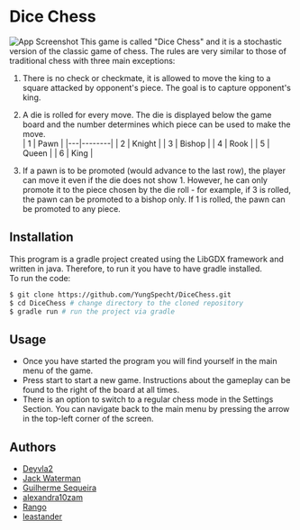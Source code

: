 
# Dice Chess
![App Screenshot](https://i.imgur.com/9WL7IEy.png)
This game is called "Dice Chess" and it is a stochastic version of the classic game of chess.
The rules are very similar to those of traditional chess with three main exceptions:  

1. There is no check or checkmate, it is allowed to move the king to a square attacked by opponent's piece. The goal is to capture opponent's king.
2. A die is rolled for every move. The die is displayed below the game board and the number determines which piece can be used to make the move.  
| 1 | Pawn   |
|---|--------|
| 2 | Knight |
| 3 | Bishop |
| 4 | Rook   |
| 5 | Queen  |
| 6 | King   |
  
3. If a pawn is to be promoted (would advance to the last row), the player can move it even if the die does not show 1. However, he can only promote it to the piece chosen by the die roll - for example, if 3 is rolled, the pawn can be promoted to a bishop only. If 1 is rolled, the pawn can be promoted to any piece.  
  
  
    







## Installation
This program is a gradle project created using the LibGDX framework and written in java. Therefore, to run it you have to have gradle installed.  
To run the code:  
``` bash
$ git clone https://github.com/YungSpecht/DiceChess.git
$ cd DiceChess # change directory to the cloned repository
$ gradle run # run the project via gradle
```
## Usage
- Once you have started the program you will find yourself in the main menu of the game.  
- Press start to start a new game. Instructions about the gameplay can be found to the right of the board at all times.
- There is an option to switch to a regular chess mode in the Settings Section. You can navigate back to the main menu by pressing the arrow in the top-left corner of the screen.
## Authors

- [Deyvla2](https://github.com/Deyvla2)
- [Jack Waterman](https://github.com/jackwaterman13)
- [Guilherme Sequeira](https://github.com/sequeiragui)
- [alexandra10zam](https://github.com/alexandra10zam)
- [Rango](https://github.com/YungSpecht)
- [leastander](https://github.com/leastander)

